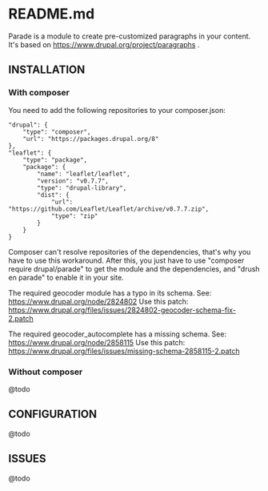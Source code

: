 # README.md

Parade is a module to create pre-customized paragraphs in your content.
It's based on https://www.drupal.org/project/paragraphs .

## INSTALLATION
### With composer
You need to add the following repositories to your composer.json:

    "drupal": {
        "type": "composer",
        "url": "https://packages.drupal.org/8"
    },
    "leaflet": {
        "type": "package",
        "package": {
            "name": "leaflet/leaflet",
            "version": "v0.7.7",
            "type": "drupal-library",
            "dist": {
                "url": "https://github.com/Leaflet/Leaflet/archive/v0.7.7.zip",
                "type": "zip"
            }
        }
    }

Composer can't resolve repositories of the dependencies, that's why you have to
use this workaround. After this, you just have to use "composer require
drupal/parade" to get the module and the dependencies, and "drush en parade" to
enable it in your site.

The required geocoder module has a typo in its schema.
See: https://www.drupal.org/node/2824802
Use this patch: https://www.drupal.org/files/issues/2824802-geocoder-schema-fix-2.patch

The required geocoder_autocomplete has a missing schema.
See: https://www.drupal.org/node/2858115
Use this patch: https://www.drupal.org/files/issues/missing-schema-2858115-2.patch

### Without composer
@todo


## CONFIGURATION

@todo

## ISSUES

@todo
